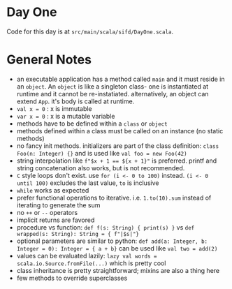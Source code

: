 # Day One

Code for this day is at `src/main/scala/sifd/DayOne.scala`. 

# General Notes

* an executable application has a method called `main` and it must
reside in an `object`. An `object` is like a singleton class- one
is instantiated at runtime and it cannot be re-instatiated.
alternatively, an object can extend `App`. it's body is called at runtime.
* `val x = 0` : x is immutable
* `var x = 0` : x is a mutable variable
* methods have to be defined within a `class` or `object`
* methods defined within a class must be called on an instance (no static
methods)
* no fancy init methods. initializers are part of the class definition:
`class Foo(n: Integer) {}` and is used like `val foo = new Foo(42)`
* string interpolation like `f"$x + 1 == ${x + 1}"` is preferred. printf and
string concatenation also works, but is not recommended.
* `C` style loops don't exist. use `for (i <- 0 to 100)` instead.
`(i <- 0 until 100)` excludes the last value, `to` is inclusive
* `while` works as expected
* prefer functional operations to iterative. i.e. `1.to(10).sum` instead
of iterating to generate the sum
* no `++` or `--` operators
* implicit returns are favored
* procedure vs function: `def f(s: String) { print(s) }` vs
`def wrapped(s: String): String = { f"|$s|"}`
* optional parameters are similar to python:
`def add(a: Integer, b: Integer = 0): Integer = { a + b}` can be used like
`val two = add(2)`
* values can be evaluated lazily:
`lazy val words = scala.io.Source.fromFile(...)` which is pretty cool
* class inheritance is pretty straightforward; mixins are also a thing here
* few methods to override superclasses
